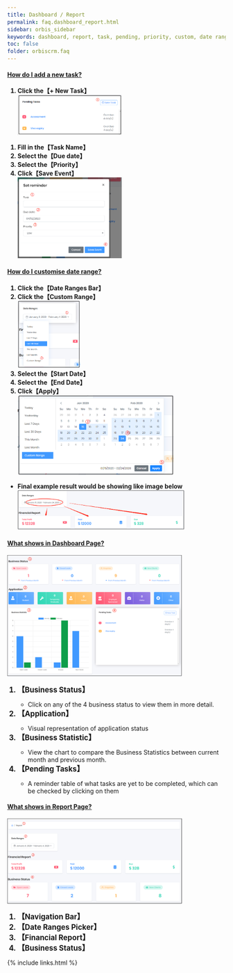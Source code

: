 ```yaml
---
title: Dashboard / Report
permalink: faq.dashboard_report.html
sidebar: orbis_sidebar
keywords: dashboard, report, task, pending, priority, custom, date range, financial, business, statistic
toc: false
folder: orbiscrm.faq
---
```


<div class="panel-group" id="accordion">
    <div class="panel panel-default">
        <div class="panel-heading">
            <h4 class="panel-title">
                <a class="noCrossRef accordion-toggle" data-toggle="collapse" data-parent="#accordion" href="#how-do-i-add-a-new-task">
                    How do I add a new task?
                </a>
            </h4>
        </div>
        <div id="how-do-i-add-a-new-task" class="panel-collapse collapse noCrossRef">
            <div class="panel-body">
                <ol>
                    <li style="font-weight: bold">Click the【+ New Task】</li>
                    <img src="images/dashboard_report/add-a-new-task-1.png" alt="add-a-new-task-1.png" style="width: 50%"><br>
                </ol>
                <ol>
                    <li style="font-weight: bold">Fill in the【Task Name】</li>
                    <li style="font-weight: bold">Select the【Due date】</li>
                    <li style="font-weight: bold">Select the【Priority】</li>
                    <li style="font-weight: bold">Click【Save Event】</li>
                    <img src="images/dashboard_report/add-a-new-task-2.png" alt="add-a-new-task-2.png" style="width: 50%"><br>
                </ol>
            </div>
        </div>
    </div>
    <!-- /.panel -->
    <div class="panel panel-default">
        <div class="panel-heading">
            <h4 class="panel-title">
                <a class="noCrossRef accordion-toggle" data-toggle="collapse" data-parent="#accordion" href="#how-do-i-customise-date-range">
                How do I customise date range?
                </a>
            </h4>
        </div>
        <div id="how-do-i-customise-date-range" class="panel-collapse collapse noCrossRef">
            <div class="panel-body">
                <ol>
                    <li style="font-weight: bold">Click the【Date Ranges Bar】</li>
                    <li style="font-weight: bold">Click the【Custom Range】</li>
                    <img src="images/dashboard_report/custom-date-range-1.png" alt="custom-date-range-1.png" style="width: 30%"><br>
                    <li style="font-weight: bold">Select the【Start Date】</li>
                    <li style="font-weight: bold">Select the【End Date】</li>
                    <li style="font-weight: bold">Click【Apply】</li>
                    <img src="images/dashboard_report/custom-date-range-2.png" alt="custom-date-range-2.png" style="width: 75%"><br>
                </ol>   
                <ul>
                    <li style="font-weight: bold">Final example result would be showing like image below</li>
                    <img src="images/dashboard_report/custom-date-range-3.png" alt="custom-date-range-3.png" style="width: 80%"><br>
                </ul>
            </div>
        </div>
    </div>
    <!-- /.panel -->
    <div class="panel panel-default">
        <div class="panel-heading">
            <h4 class="panel-title">
                <a class="noCrossRef accordion-toggle" data-toggle="collapse" data-parent="#accordion" href="#what-shows-in-dashboard-page">
                What shows in Dashboard Page?
                </a>
            </h4>
        </div>
        <div id="what-shows-in-dashboard-page" class="panel-collapse collapse noCrossRef">
            <div class="panel-body">
                <img src="images/dashboard_report/dashboard.png" alt="Dashboard" style="width: 80%"><br>
                <ol>
                    <li style="font-size: larger; font-weight: bold">【Business Status】</li>
                        <ul><li>Click on any of the 4 business status to view them in more detail. </li></ul>
                    <li style="font-size: larger; font-weight: bold">【Application】</li>
                        <ul><li>Visual representation of application status</li></ul>
                    <li style="font-size: larger; font-weight: bold">【Business Statistic】</li>
                        <ul><li>View the chart to compare the Business Statistics between current month and previous month.</li></ul>
                    <li style="font-size: larger; font-weight: bold">【Pending Tasks】</li>
                        <ul><li>A reminder table of what tasks are yet to be completed, which can be checked by clicking on them </li></ul>
                </ol>
            </div>
        </div>
    </div>
    <!-- /.panel -->
    <div class="panel panel-default">
        <div class="panel-heading">
            <h4 class="panel-title">
                <a class="noCrossRef accordion-toggle" data-toggle="collapse" data-parent="#accordion" href="#what-shows-in-report-page">
                What shows in Report Page?
                </a>
            </h4>
        </div>
        <div id="what-shows-in-report-page" class="panel-collapse collapse noCrossRef">
            <div class="panel-body">
                <img src="images/dashboard_report/report.png" alt="report.png" style="width: 80%"><br>
                <ol>
                    <li style="font-size: larger; font-weight: bold">【Navigation Bar】</li>
                    <li style="font-size: larger; font-weight: bold">【Date Ranges Picker】</li>
                    <li style="font-size: larger; font-weight: bold">【Financial Report】</li>
                    <li style="font-size: larger; font-weight: bold">【Business Status】</li>
                </ol>
            </div>
        </div>
    </div>
    <!-- /.panel -->
</div>
<!-- /.panel-group -->

{% include links.html %}
